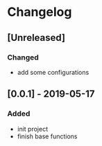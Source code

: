 # Changelog

## [Unreleased]

### Changed

- add some configurations

## [0.0.1] - 2019-05-17

### Added

- init project
- finish base functions
